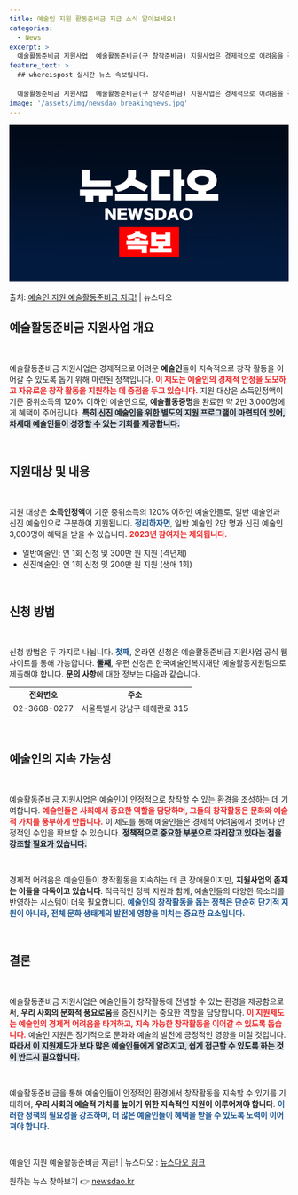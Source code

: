 ```yaml
---
title: 예술인 지원 활동준비금 지급 소식 알아보세요!
categories:
  - News
excerpt: >
  예술활동준비금 지원사업  예술활동준비금(구 창작준비금) 지원사업은 경제적으로 어려움을 겪고 있는 예술인들을 …
feature_text: >
  ## whereispost 실시간 뉴스 속보입니다.

  예술활동준비금 지원사업  예술활동준비금(구 창작준비금) 지원사업은 경제적으로 어려움을 겪고 있는 예술인들을 …
image: '/assets/img/newsdao_breakingnews.jpg'
---
```


![뉴스다오 속보](/assets/img/newsdao_breakingnews.jpg)

<p>출처: <a href="https://newsdao.kr/4820" rel="dofollow">예술인 지원 예술활동준비금 지급!</a> | 뉴스다오</p>

<h2 data-ke-size="size26">예술활동준비금 지원사업 개요</h2>

<p data-ke-size="size16">&nbsp;</p> 

예술활동준비금 지원사업은 경제적으로 어려운 <b>예술인</b>들이 지속적으로 창작 활동을 이어갈 수 있도록 돕기 위해 마련된 정책입니다. <b><span style="color: #ee2323;">이 제도는 예술인의 경제적 안정을 도모하고 자유로운 창작 활동을 지원하는 데 중점을 두고 있습니다.</span></b> 지원 대상은 소득인정액이 기준 중위소득의 120% 이하인 예술인으로, <b>예술활동증명</b>을 완료한 약 2만 3,000명에게 혜택이 주어집니다. <b><span style="background-color: #21538527;">특히 신진 예술인을 위한 별도의 지원 프로그램이 마련되어 있어, 차세대 예술인들이 성장할 수 있는 기회를 제공합니다.</span></b> 

<p data-ke-size="size16">&nbsp;</p> 

<h2 data-ke-size="size26">지원대상 및 내용</h2>

<p data-ke-size="size16">&nbsp;</p> 

지원 대상은 <b>소득인정액</b>이 기준 중위소득의 120% 이하인 예술인들로, 일반 예술인과 신진 예술인으로 구분하여 지원됩니다. <b><span style="color: #1a5490;">정리하자면</span></b>, 일반 예술인 2만 명과 신진 예술인 3,000명이 혜택을 받을 수 있습니다. <b><span style="color: #ee2323;">2023년 참여자는 제외됩니다.</span></b> 

<ul>
    <li>일반예술인: 연 1회 신청 및 300만 원 지원 (격년제)</li>
    <li>신진예술인: 연 1회 신청 및 200만 원 지원 (생애 1회)</li>
</ul>

<p data-ke-size="size16">&nbsp;</p> 

<h2 data-ke-size="size26">신청 방법</h2>

<p data-ke-size="size16">&nbsp;</p> 

신청 방법은 두 가지로 나뉩니다. <b><span style="color: #1a5490;">첫째</span></b>, 온라인 신청은 예술활동준비금 지원사업 공식 웹사이트를 통해 가능합니다. <b><span style="background-color: #21538527;">둘째</span></b>, 우편 신청은 한국예술인복지재단 예술활동지원팀으로 제출해야 합니다. <b>문의 사항</b>에 대한 정보는 다음과 같습니다.

<table>
    <tr>
        <td style="text-align: center; height: 17px;"><b>전화번호</b></td>
        <td style="text-align: center; height: 17px;"><b>주소</b></td>
    </tr>
    <tr>
        <td style="text-align: center; height: 17px;">02-3668-0277</td>
        <td style="text-align: center; height: 17px;">서울특별시 강남구 테헤란로 315</td>
    </tr>
</table>

<p data-ke-size="size16">&nbsp;</p> 

<h2 data-ke-size="size26">예술인의 지속 가능성</h2>

<p data-ke-size="size16">&nbsp;</p> 

예술활동준비금 지원사업은 예술인이 안정적으로 창작할 수 있는 환경을 조성하는 데 기여합니다. <b><span style="color: #ee2323;">예술인들은 사회에서 중요한 역할을 담당하며, 그들의 창작활동은 문화와 예술적 가치를 풍부하게 만듭니다.</span></b> 이 제도를 통해 예술인들은 경제적 어려움에서 벗어나 안정적인 수입을 확보할 수 있습니다. <b><span style="background-color: #21538527;">정책적으로 중요한 부분으로 자리잡고 있다는 점을 강조할 필요가 있습니다.</span></b> 

<p data-ke-size="size16">&nbsp;</p> 

경제적 어려움은 예술인들이 창작활동을 지속하는 데 큰 장애물이지만, <b>지원사업의 존재는 이들을 다독이고 있습니다</b>. 적극적인 정책 지원과 함께, 예술인들의 다양한 목소리를 반영하는 시스템이 더욱 필요합니다. <b><span style="color: #1a5490;">예술인의 창작활동을 돕는 정책은 단순히 단기적 지원이 아니라, 전체 문화 생태계의 발전에 영향을 미치는 중요한 요소입니다.</span></b>

<p data-ke-size="size16">&nbsp;</p> 

<h2 data-ke-size="size26">결론</h2>

<p data-ke-size="size16">&nbsp;</p> 

예술활동준비금 지원사업은 예술인들이 창작활동에 전념할 수 있는 환경을 제공함으로써, <b>우리 사회의 문화적 풍요로움</b>을 증진시키는 중요한 역할을 담당합니다. <b><span style="color: #ee2323;">이 지원제도는 예술인의 경제적 어려움을 타개하고, 지속 가능한 창작활동을 이어갈 수 있도록 돕습니다.</span></b> 예술인 지원은 장기적으로 문화와 예술의 발전에 긍정적인 영향을 미칠 것입니다. <b><span style="background-color: #21538527;">따라서 이 지원제도가 보다 많은 예술인들에게 알려지고, 쉽게 접근할 수 있도록 하는 것이 반드시 필요합니다.</span></b>

<p data-ke-size="size16">&nbsp;</p> 

예술활동준비금을 통해 예술인들이 안정적인 환경에서 창작활동을 지속할 수 있기를 기대하며, <b>우리 사회의 예술적 가치를 높이기 위한 지속적인 지원이 이루어져야 합니다</b>. <b><span style="color: #1a5490;">이러한 정책의 필요성을 강조하며, 더 많은 예술인들이 혜택을 받을 수 있도록 노력이 이어져야 합니다.</span></b> 

<p data-ke-size="size16">&nbsp;</p> 

예술인 지원 예술활동준비금 지급! | 뉴스다오  : <a href="https://newsdao.kr/4820">뉴스다오 링크</a> 

원하는 뉴스 찾아보기 👉 <a href="https://newsdao.kr" rel="dofollow">newsdao.kr</a>


